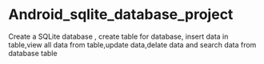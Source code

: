 # Android_sqlite_database_project
Create a SQLite database , create  table for database, insert data in table,view all data from table,update data,delate data and search data from database table

